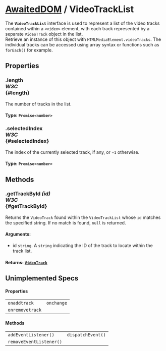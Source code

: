 # [AwaitedDOM](/docs/basic-client/awaited-dom) <span>/</span> VideoTrackList

<div class='overview'><span class="seoSummary">The <strong><code>VideoTrackList</code></strong> interface is used to represent a list of the video tracks contained within a <code>&lt;video&gt;</code> element, with each track represented by a separate <code>VideoTrack</code> object in the list.</span></div>

<div class='overview'>Retrieve an instance of this object with <code>HTMLMediaElement.videoTracks</code>. The individual tracks can be accessed using array syntax or functions such as <code>forEach()</code> for example.</div>

## Properties

### .length <div class="specs"><i>W3C</i></div> {#length}

The number of tracks in the list.

#### **Type**: `Promise<number>`

### .selectedIndex <div class="specs"><i>W3C</i></div> {#selectedIndex}

The index of the currently selected track, if any, or <code>−1</code> otherwise.

#### **Type**: `Promise<number>`

## Methods

### .getTrackById *(id)* <div class="specs"><i>W3C</i></div> {#getTrackById}

Returns the <code>VideoTrack</code> found within the <code>VideoTrackList</code> whose <code>id</code> matches the specified string. If no match is found, <code>null</code> is returned.

#### **Arguments**:


 - id `string`. A `string` indicating the ID of the track to locate within the track list.

#### **Returns**: [`VideoTrack`](/docs/awaited-dom/video-track)

## Unimplemented Specs

#### Properties

|     |     |
| --- | --- |
| `onaddtrack` | `onchange` |
| `onremovetrack` |  |

#### Methods

|     |     |
| --- | --- |
| `addEventListener()` | `dispatchEvent()` |
| `removeEventListener()` |  |
